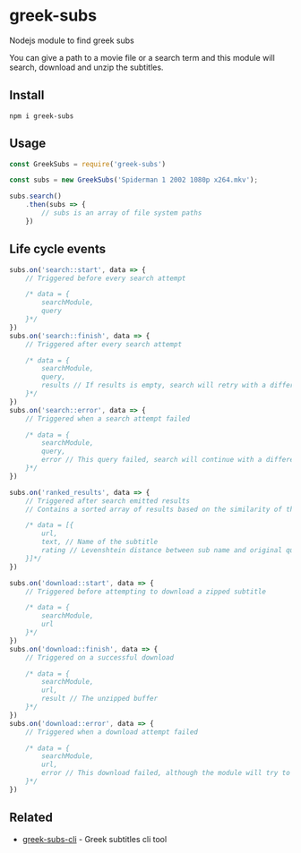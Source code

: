 # greek-subs
Nodejs module to find greek subs

You can give a path to a movie file or a search term and this module will search, download and unzip the subtitles.

## Install
`npm i greek-subs`

## Usage

```js
const GreekSubs = require('greek-subs')

const subs = new GreekSubs('Spiderman 1 2002 1080p x264.mkv');

subs.search()
    .then(subs => {
        // subs is an array of file system paths
    })
```
## Life cycle events

```js
subs.on('search::start', data => {
    // Triggered before every search attempt 

    /* data = {
        searchModule,
        query      
    }*/
})
subs.on('search::finish', data => {
    // Triggered after every search attempt 

    /* data = {
        searchModule,
        query,
        results // If results is empty, search will retry with a different query
    }*/
})
subs.on('search::error', data => {
    // Triggered when a search attempt failed

    /* data = {
        searchModule,
        query,
        error // This query failed, search will continue with a different query
    }*/
})

subs.on('ranked_results', data => {
    // Triggered after search emitted results
    // Contains a sorted array of results based on the similarity of the subtitle name with the original query

    /* data = [{
        url,
        text, // Name of the subtitle
        rating // Levenshtein distance between sub name and original query
    }]*/
})

subs.on('download::start', data => {
    // Triggered before attempting to download a zipped subtitle

    /* data = {
        searchModule,
        url      
    }*/
})
subs.on('download::finish', data => {
    // Triggered on a successful download 

    /* data = {
        searchModule,
        url,
        result // The unzipped buffer      
    }*/
})
subs.on('download::error', data => {
    // Triggered when a download attempt failed

    /* data = {
        searchModule,
        url,
        error // This download failed, although the module will try to get the next more relevant subtitle
    }*/
})
```
## Related
- [greek-subs-cli](https://www.npmjs.com/package/greek-subs-cli) - Greek subtitles cli tool